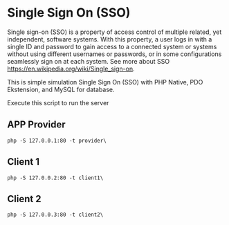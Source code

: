 # Single Sign On (SSO) 

Single sign-on (SSO) is a property of access control of multiple related, yet independent, software systems. With this property, a user logs in with a single ID and password to gain access to a connected system or systems without using different usernames or passwords, or in some configurations seamlessly sign on at each system. 
See more about SSO https://en.wikipedia.org/wiki/Single_sign-on.

This is simple simulation Single Sign On (SSO) with PHP Native, PDO Ekstension, and MySQL for database.

Execute this script to run the server

## APP Provider
```
php -S 127.0.0.1:80 -t provider\
```

## Client 1
```
php -S 127.0.0.2:80 -t client1\
```

## Client 2
```
php -S 127.0.0.3:80 -t client2\
```

